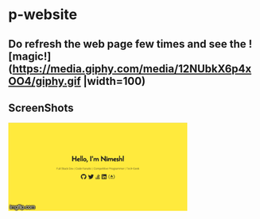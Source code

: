 # p-website

## Do refresh the web page few times and see the ![magic!](https://media.giphy.com/media/12NUbkX6p4xOO4/giphy.gif |width=100)

## ScreenShots

![Refresh](./public/assets/2tmw31.gif)

<!-- <img src="/public/assets/webPage1.png" height="500px"/>
<img src="/public/assets/webPage2.png" height="500px"/>
<img src="/public/assets/webPage3.png" height="500px"/> -->
